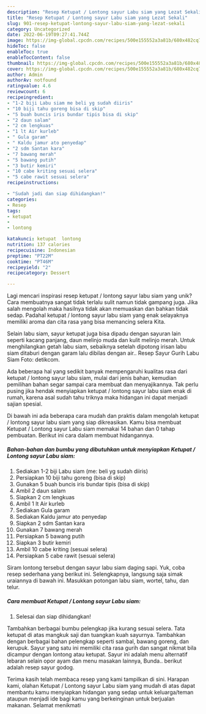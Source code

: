```yaml
---
description: "Resep Ketupat / Lontong sayur Labu siam yang Lezat Sekali"
title: "Resep Ketupat / Lontong sayur Labu siam yang Lezat Sekali"
slug: 901-resep-ketupat-lontong-sayur-labu-siam-yang-lezat-sekali
category: Uncategorized
date: 2022-06-19T09:27:41.744Z
image: https://img-global.cpcdn.com/recipes/500e155552a3a81b/680x482cq70/ketupat-lontong-sayur-labu-siam-foto-resep-utama.jpg
hideToc: false
enableToc: true
enableTocContent: false
thumbnail: https://img-global.cpcdn.com/recipes/500e155552a3a81b/680x482cq70/ketupat-lontong-sayur-labu-siam-foto-resep-utama.jpg
cover: https://img-global.cpcdn.com/recipes/500e155552a3a81b/680x482cq70/ketupat-lontong-sayur-labu-siam-foto-resep-utama.jpg
author: Admin
authorAv: notfound
ratingvalue: 4.6
reviewcount: 6
recipeingredient:
- "1-2 biji Labu siam me beli yg sudah diiris"
- "10 biji tahu goreng bisa di skip"
- "5 buah buncis iris bundar tipis bisa di skip"
- "2 daun salam"
- "2 cm lengkuas"
- "1 lt Air kurleb"
- " Gula garam"
- " Kaldu jamur ato penyedap"
- "2 sdm Santan kara"
- "7 bawang merah"
- "5 bawang putih"
- "3 butir kemiri"
- "10 cabe kriting sesuai selera"
- "5 cabe rawit sesuai selera"
recipeinstructions:

- "Sudah jadi dan siap dihidangkan!"
categories:
- Resep
tags:
- ketupat
- 
- lontong

katakunci: ketupat  lontong 
nutrition: 137 calories
recipecuisine: Indonesian
preptime: "PT22M"
cooktime: "PT46M"
recipeyield: "2"
recipecategory: Dessert

---
```





Lagi mencari inspirasi resep ketupat / lontong sayur labu siam yang unik? Cara membuatnya sangat tidak terlalu sulit namun tidak gampang juga. Jika salah mengolah maka hasilnya tidak akan memuaskan dan bahkan tidak sedap. Padahal ketupat / lontong sayur labu siam yang enak selayaknya memiliki aroma dan cita rasa yang bisa memancing selera Kita.





Selain labu siam, sayur ketupat juga bisa dipadu dengan sayuran lain seperti kacang panjang, daun melinjo muda dan kulit melinjo merah. Untuk menghilangkan getah labu siam, sebaiknya setelah dipotong irisan labu siam ditaburi dengan garam lalu dibilas dengan air.. Resep Sayur Gurih Labu Siam Foto: detikcom.

Ada beberapa hal yang sedikit banyak mempengaruhi kualitas rasa dari ketupat / lontong sayur labu siam, mulai dari jenis bahan, kemudian pemilihan bahan segar sampai cara membuat dan menyajikannya. Tak perlu pusing jika hendak menyiapkan ketupat / lontong sayur labu siam enak di rumah, karena asal sudah tahu triknya maka hidangan ini dapat menjadi sajian spesial.






Di bawah ini ada beberapa cara mudah dan praktis dalam mengolah ketupat / lontong sayur labu siam yang siap dikreasikan. Kamu bisa membuat Ketupat / Lontong sayur Labu siam memakai 14 bahan dan 0 tahap pembuatan. Berikut ini cara dalam membuat hidangannya.

<!--inarticleads1-->

##### Bahan-bahan dan bumbu yang dibutuhkan untuk menyiapkan Ketupat / Lontong sayur Labu siam:

1. Sediakan 1-2 biji Labu siam (me: beli yg sudah diiris)
1. Persiapkan 10 biji tahu goreng (bisa di skip)
1. Gunakan 5 buah buncis iris bundar tipis (bisa di skip)
1. Ambil 2 daun salam
1. Siapkan 2 cm lengkuas
1. Ambil 1 lt Air kurleb
1. Sediakan  Gula garam
1. Sediakan  Kaldu jamur ato penyedap
1. Siapkan 2 sdm Santan kara
1. Gunakan 7 bawang merah
1. Persiapkan 5 bawang putih
1. Siapkan 3 butir kemiri
1. Ambil 10 cabe kriting (sesuai selera)
1. Persiapkan 5 cabe rawit (sesuai selera)


Siram lontong tersebut dengan sayur labu siam daging sapi. Yuk, coba resep sederhana yang berikut ini. Selengkapnya, langsung saja simak uraiannya di bawah ini. Masukkan potongan labu siam, wortel, tahu, dan telur. 

<!--inarticleads2-->

##### Cara membuat Ketupat / Lontong sayur Labu siam:


1. Selesai dan siap dihidangkan!

Tambahkan berbagai bumbu pelengkap jika kurang sesuai selera. Tata ketupat di atas mangkuk saji dan tuangkan kuah sayurnya. Tambahkan dengan berbagai bahan pelengkap seperti sambal, bawang goreng, dan kerupuk. Sayur yang satu ini memiliki cita rasa gurih dan sangat nikmat bila dicampur dengan lontong atau ketupat. Sayur ini adalah menu alternatif lebaran selain opor ayam dan menu masakan lainnya, Bunda.. berikut adalah resep sayur godog. 

Terima kasih telah membaca resep yang kami tampilkan di sini. Harapan kami, olahan Ketupat / Lontong sayur Labu siam yang mudah di atas dapat membantu kamu menyiapkan hidangan yang sedap untuk keluarga/teman ataupun menjadi ide bagi kamu yang berkeinginan untuk berjualan makanan. Selamat menikmati
